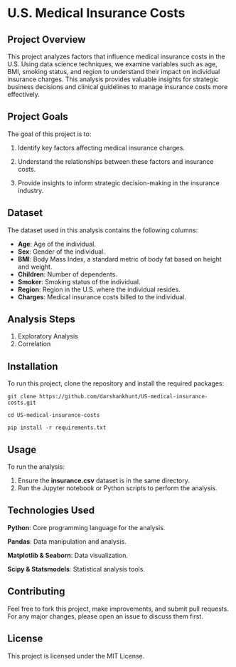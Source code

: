 # U.S. Medical Insurance Costs

## Project Overview

This project analyzes factors that influence medical insurance costs in the U.S. Using data science techniques, we examine variables such as age, BMI, smoking status, and region to understand their impact on individual insurance charges. This analysis provides valuable insights for strategic business decisions and clinical guidelines to manage insurance costs more effectively.

## Project Goals

The goal of this project is to:

1. Identify key factors affecting medical insurance charges.

2. Understand the relationships between these factors and insurance costs.

3. Provide insights to inform strategic decision-making in the insurance industry.

## Dataset

The dataset used in this analysis contains the following columns:

- **Age**: Age of the individual.
- **Sex**: Gender of the individual.
- **BMI**: Body Mass Index, a standard metric of body fat based on height and weight.
- **Children**: Number of dependents.
- **Smoker**: Smoking status of the individual.
- **Region**: Region in the U.S. where the individual resides.
- **Charges**: Medical insurance costs billed to the individual.

## Analysis Steps

1. Exploratory Analysis
2. Correlation

## Installation

To run this project, clone the repository and install the required packages:

```
git clone https://github.com/darshankhunt/US-medical-insurance-costs.git

cd US-medical-insurance-costs

pip install -r requirements.txt
```

## Usage

To run the analysis:

1. Ensure the **insurance.csv** dataset is in the same directory.
2. Run the Jupyter notebook or Python scripts to perform the analysis.

## Technologies Used

**Python**: Core programming language for the analysis.

**Pandas**: Data manipulation and analysis.

**Matplotlib & Seaborn**: Data visualization.

**Scipy & Statsmodels**: Statistical analysis tools.

## Contributing

Feel free to fork this project, make improvements, and submit pull requests. For any major changes, please open an issue to discuss them first.

## License

This project is licensed under the MIT License.
